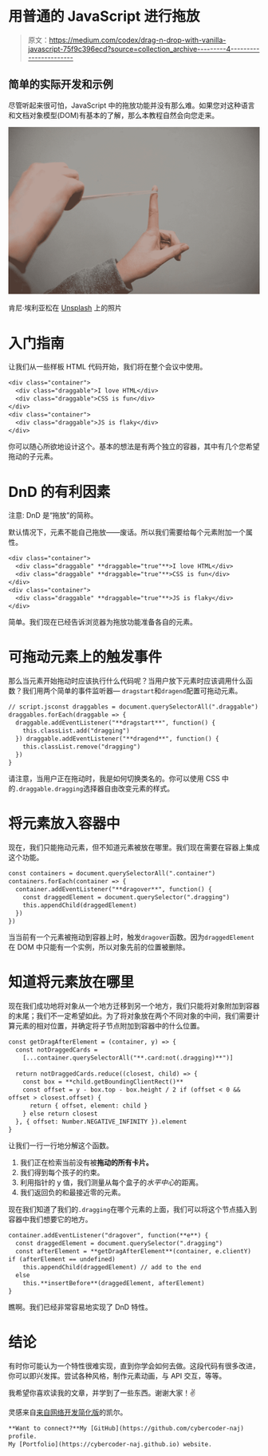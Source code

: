 # 用普通的 JavaScript 进行拖放

> 原文：<https://medium.com/codex/drag-n-drop-with-vanilla-javascript-75f9c396ecd?source=collection_archive---------4----------------------->

## 简单的实际开发和示例

尽管听起来很可怕，JavaScript 中的拖放功能并没有那么难。如果您对这种语言和文档对象模型(DOM)有基本的了解，那么本教程自然会向您走来。

![](img/93a5565beea5bbd6f5a8afb5bd3d8e1e.png)

肯尼·埃利亚松在 [Unsplash](https://unsplash.com?utm_source=medium&utm_medium=referral) 上的照片

# 入门指南

让我们从一些样板 HTML 代码开始，我们将在整个会议中使用。

```
<div class="container">
  <div class="draggable">I love HTML</div>
  <div class="draggable">CSS is fun</div>
</div>
<div class="container">
  <div class="draggable">JS is flaky</div>
</div>
```

你可以随心所欲地设计这个。基本的想法是有两个独立的容器，其中有几个您希望拖动的子元素。

# DnD 的有利因素

注意: DnD 是“拖放”的简称。

默认情况下，元素不能自己拖放——废话。所以我们需要给每个元素附加一个属性。

```
<div class="container">
  <div class="draggable" **draggable="true"**>I love HTML</div>
  <div class="draggable" **draggable="true"**>CSS is fun</div>
</div>
<div class="container">
  <div class="draggable" **draggable="true"**>JS is flaky</div>
</div>
```

简单。我们现在已经告诉浏览器为拖放功能准备各自的元素。

# 可拖动元素上的触发事件

那么当元素开始拖动时应该执行什么代码呢？当用户放下元素时应该调用什么函数？我们用两个简单的事件监听器— `dragstart`和`dragend`配置可拖动元素。

```
// script.jsconst draggables = document.querySelectorAll(".draggable")
draggables.forEach(draggable => {
  draggable.addEventListener("**dragstart**", function() {
    this.classList.add("dragging")
  }) draggable.addEventListener("**dragend**", function() {
    this.classList.remove("dragging")
  })
}
```

请注意，当用户正在拖动时，我是如何切换类名的。你可以使用 CSS 中的`.draggable.dragging`选择器自由改变元素的样式。

# 将元素放入容器中

现在，我们只能拖动元素，但不知道元素被放在哪里。我们现在需要在容器上集成这个功能。

```
const containers = document.querySelectorAll(".container")
containers.forEach(container => {
  container.addEventListener("**dragover**", function() {
    const draggedElement = document.querySelector(".dragging")
    this.appendChild(draggedElement)
  })
})
```

当当前有一个元素被拖动到容器上时，触发`dragover`函数。因为`draggedElement`在 DOM 中只能有一个实例，所以对象先前的位置被删除。

# 知道将元素放在哪里

现在我们成功地将对象从一个地方迁移到另一个地方，我们只能将对象附加到容器的末尾；我们不一定希望如此。为了将对象放在两个不同对象的中间，我们需要计算元素的相对位置，并确定将子节点附加到容器中的什么位置。

```
const getDragAfterElement = (container, y) => {
  const notDraggedCards =
    [...container.querySelectorAll("**.card:not(.dragging)**")]

  return notDraggedCards.reduce((closest, child) => {
    const box = **child.getBoundingClientRect()**
    const offset = y - box.top - box.height / 2 if (offset < 0 && offset > closest.offset) {
      return { offset, element: child }
    } else return closest
  }, { offset: Number.NEGATIVE_INFINITY }).element
}
```

让我们一行一行地分解这个函数。

1.  我们正在检索当前没有被**拖动的所有卡片。**
2.  我们得到每个孩子的约束。
3.  利用指针的 y 值，我们测量从每个盒子的*水平中心*的距离。
4.  我们返回负的和最接近零的元素。

现在我们知道了我们的`.dragging`在哪个元素的上面，我们可以将这个节点插入到容器中我们想要它的地方。

```
container.addEventListener("dragover", function(**e**) {
  const draggedElement = document.querySelector(".dragging")
  const afterElement = **getDragAfterElement**(container, e.clientY) if (afterElement == undefined)
    this.appendChild(draggedElement) // add to the end
  else
    this.**insertBefore**(draggedElement, afterElement)
}
```

瞧啊。我们已经非常容易地实现了 DnD 特性。

# 结论

有时你可能认为一个特性很难实现，直到你学会如何去做。这段代码有很多改进，你可以即兴发挥。尝试各种风格，制作元素动画，与 API 交互，等等。

我希望你喜欢读我的文章，并学到了一些东西。谢谢大家！✌️

灵感来自[来自网络开发简化版](https://www.youtube.com/c/WebDevSimplified)的凯尔。

```
**Want to connect?**My [GitHub](https://github.com/cybercoder-naj) profile.
My [Portfolio](https://cybercoder-naj.github.io) website.
```